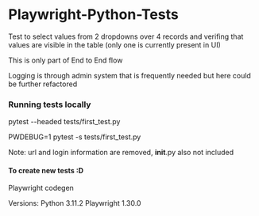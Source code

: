 # Playwright-Python-Tests
Test to select values from 2 dropdowns over 4 records and verifing that values are visible in the table (only one is currently present in UI)

This is only part of End to End flow

Logging is through admin system that is frequently needed but here could be further refactored

### Running tests locally

pytest --headed tests/first_test.py

PWDEBUG=1 pytest -s tests/first_test.py

Note: url and login information are removed, __init__.py also not included


#### To create new tests :D
Playwright codegen

Versions: Python 3.11.2 Playwright 1.30.0
